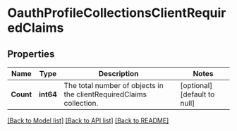 # OauthProfileCollectionsClientRequiredClaims

## Properties
Name | Type | Description | Notes
------------ | ------------- | ------------- | -------------
**Count** | **int64** | The total number of objects in the clientRequiredClaims collection. | [optional] [default to null]

[[Back to Model list]](../README.md#documentation-for-models) [[Back to API list]](../README.md#documentation-for-api-endpoints) [[Back to README]](../README.md)

